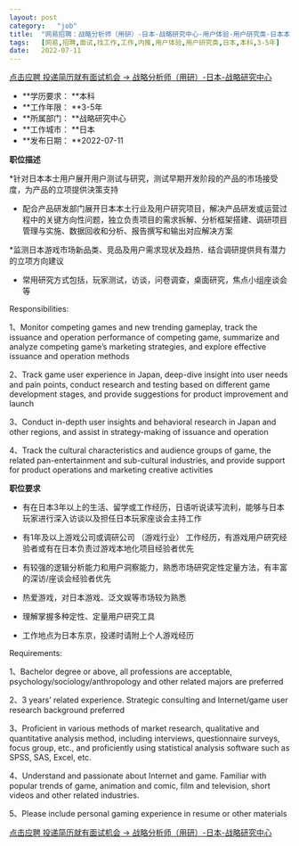 ```yaml
---
layout:	post
category:	"job"
title:	"网易招聘：战略分析师（用研）-日本-战略研究中心-用户体验-用户研究类-日本本科3-5年"
tags:	[网易,招聘,面试,找工作,工作,内推,用户体验,用户研究类,日本,本科,3-5年]
date:	2022-07-11
---
```


[点击应聘 投递简历就有面试机会 ->  战略分析师（用研）-日本-战略研究中心](http://mobile.bole.netease.com/bole/boleDetail?id=41243&employeeId=346f03c3cda5f04c&key=all)



- **学历要求： **本科
- **工作年限： **3-5年
- **所属部门： **战略研究中心
- **工作城市： **日本
- **发布日期： **2022-07-11



**职位描述**

*针对日本本士用户展开用户测试与研究，测试早期开发阶段的产品的市场接受度，为产品的立项提供決策支持

* 配合产品研发部门展开日本本土行业及用户研究项目，解决产品研发或运营过程中的关键方向性问题，独立负责项目的需求拆解、分析框架搭建、调研项目管理与实施、数据回收和分析、报告撰写和输出对应解决方案

*监测日本游戏市场新品类、竞品及用户需求现状及趋热．结合调研提供貝有潜力的立项方向建议

* 常用研究方式包括，玩家测试，访谈，问卷调查，桌面研究，焦点小组座谈会等



Responsibilities: 

1、Monitor competing games and new trending gameplay, track the issuance and operation performance of competing game, summarize and analyze competing game’s marketing strategies, and explore effective issuance and operation methods

2、Track game user experience in Japan, deep-dive insight into user needs and pain points, conduct research and testing based on different game development stages, and provide suggestions for product improvement and launch

3、Conduct in-depth user insights and behavioral research in Japan and other regions, and assist in strategy-making of issuance and operation

4、Track the cultural characteristics and audience groups of game, the related pan-entertainment and sub-cultural industries, and provide support for product operations and marketing creative activities



**职位要求**

* 有在日本3年以上的生活、留学或工作经历，日语听说读写流利，能够与日本玩家进行深入访谈以及担任日本玩家座谈会主持工作

* 有1年及以上游戏公司或调研公司 （游戏行业） 工作经历，有游戏用户研究经验者或有在日本负责过游戏本地化项目经验者优先

* 有较强的逻辑分析能力和用户洞察能力，熟悉市场研究定性定量方法，有丰富的深访/座谈会经验者优先

* 热爱游戏，对日本游戏、泛文娱等市场较为熟悉

* 理解掌握多种定性、定量用户研究工具

* 工作地点为日本东京，投递时请附上个人游戏经历



Requirements:

1、Bachelor degree or above, all professions are acceptable, psychology/sociology/anthropology and other related majors are preferred

2、3 years’ related experience. Strategic consulting and Internet/game user research background preferred

3、Proficient in various methods of market research, qualitative and quantitative analysis method, including interviews, questionnaire surveys, focus group, etc., and proficiently using statistical analysis software such as SPSS, SAS, Excel, etc.

4、Understand and passionate about Internet and game. Familiar with popular trends of game, animation and comic, film and television, short videos and other related industries.

5、Please include personal gaming experience in resume or other materials



[点击应聘 投递简历就有面试机会 ->  战略分析师（用研）-日本-战略研究中心](http://mobile.bole.netease.com/bole/boleDetail?id=41243&employeeId=346f03c3cda5f04c&key=all)